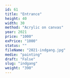```yaml
---
id: 61
title: "Entrance"
height: 40
width: 30
method: "Acrylic on canvas"
year: 2021
price: "1000"
exPrice: "1000"
status: ""
fileName: "2021-indgang.jpg"
medie: "painting"
draft: "False"
slug: "indgang"
weight: "390"
---
```

